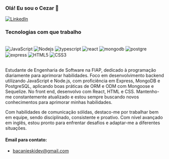 ### Olá! Eu sou o Cezar 👋

[![LinkedIn](https://img.shields.io/badge/LinkedIn-0077B5?style=for-the-badge&logo=linkedin&logoColor=white)](https://www.linkedin.com/in/cezar-bacanieski/)

### Tecnologias com que trabalho 

<div style="display: inline_block"><br/>
    <img align="center" alt="JavaScript" src="https://img.shields.io/badge/JavaScript-F7DF1E?style=for-the-badge&logo=javascript&logoColor=black" />
    <img align="center" alt="Nodejs" src="https://img.shields.io/badge/Node.js-43853D?style=for-the-badge&logo=node.js&logoColor=white"/>
    <img align="center" alt="typescript" src="https://img.shields.io/badge/TypeScript-007ACC?style=for-the-badge&logo=typescript&logoColor=white"/>
    <img align="center" alt="react" src="https://img.shields.io/badge/React-20232A?style=for-the-badge&logo=react&logoColor=61DAFB" />
    <img align="center" alt="mongodb" src="https://img.shields.io/badge/MongoDB-4EA94B?style=for-the-badge&logo=mongodb&logoColor=white" />
    <img align="center" alt="postgre" src="https://img.shields.io/badge/PostgreSQL-316192?style=for-the-badge&logo=postgresql&logoColor=white" />
    <img align="center" alt="express" src="https://img.shields.io/badge/Express.js-404D59?style=for-the-badge" />
    <img align="center" alt="HTML5" src="https://img.shields.io/badge/HTML5-E34F26?style=for-the-badge&logo=html5&logoColor=white" />
    <img align="center" alt="CSS3" src="https://img.shields.io/badge/CSS3-1572B6?style=for-the-badge&logo=css3&logoColor=white" />
</div><br/>

Estudante de Engenharia de Software na FIAP, dedicado à programação diariamente para aprimorar habilidades. Foco em desenvolvimento backend utilizando JavaScript e Node.js, com proficiência em Express, MongoDB e PostgreSQL, aplicando boas práticas de ORM e ODM com Mongoose e Sequelize. No front end, desenvolvo com React, HTML e CSS. Mantenho-me constantemente atualizado e estou sempre buscando novos conhecimentos para aprimorar minhas habilidades.

Com habilidades de comunicação sólidas, destaco-me por trabalhar bem em equipe, sendo disciplinado, consistente e proativo. Com nível avançado em inglês, estou pronto para enfrentar desafios e adaptar-me a diferentes situações.

#### Email para contato: 
- bacanieskidev@gmail.com


